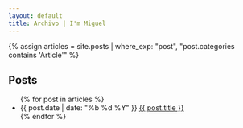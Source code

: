 ```yaml
---
layout: default
title: Archivo | I'm Miguel
---
```


{% assign articles = site.posts | where_exp: "post", "post.categories contains 'Article'" %}

<div>
  <h2 class="site-title">Posts</h2>
  <ul class="posts">
    {% for post in articles %}
      <li class="post">
        <span class="post-date-index blue">
          {{ post.date | date: "%b %d %Y" }}
        </span>
        <span class="post-name blue">
          <a href="{{ post.url }}">{{ post.title }}</a>
        </span>
      </li>
    {% endfor %}
  </ul>
</div>